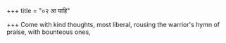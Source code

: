 +++
title = "०२ आ याहि"

+++
Come with kind thoughts, most liberal, rousing the warrior's hymn of praise, with bounteous ones,